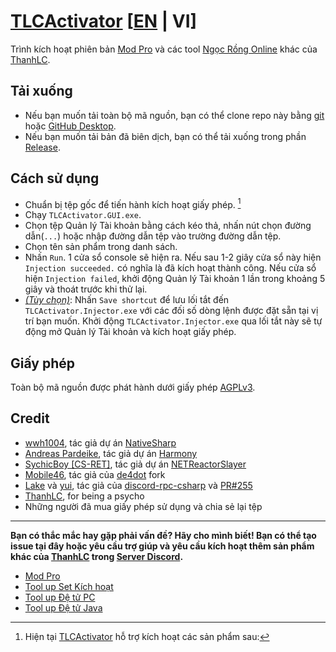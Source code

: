 # [TLCActivator](https://github.com/ElectroHeavenVN/TLCActivator) [[EN](./README_EN.md) | VI]
Trình kích hoạt phiên bản [Mod Pro](https://thanhlc.com/product/id=30) và các tool [Ngọc Rồng Online](https://ngocrongonline.com/) khác của [ThanhLC](https://www.facebook.com/lcthanh172).
## Tải xuống
- Nếu bạn muốn tải toàn bộ mã nguồn, bạn có thể clone repo này bằng [git](https://git-scm.com/) hoặc [GitHub Desktop](https://github.com/apps/desktop).
- Nếu bạn muốn tải bản đã biên dịch, bạn có thể tải xuống trong phần [Release](../../releases/latest/).
## Cách sử dụng
- Chuẩn bị tệp gốc để tiến hành kích hoạt giấy phép. [^1]
- Chạy `TLCActivator.GUI.exe`.
- Chọn tệp Quản lý Tài khoản bằng cách kéo thả, nhấn nút chọn đường dẫn(`...`) hoặc nhập đường dẫn tệp vào trường đường dẫn tệp.
- Chọn tên sản phẩm trong danh sách.
- Nhấn `Run`. 1 cửa sổ console sẽ hiện ra. Nếu sau 1-2 giây cửa sổ này hiện `Injection succeeded.` có nghĩa là đã kích hoạt thành công. Nếu cửa sổ hiện `Injection failed`, khởi động Quản lý Tài khoản 1 lần trong khoảng 5 giây và thoát trước khi thử lại.
- *<u>(Tùy chọn)</u>*: Nhấn `Save shortcut` để lưu lối tắt đến `TLCActivator.Injector.exe` với các đối số dòng lệnh được đặt sẵn tại vị trí bạn muốn. Khởi động `TLCActivator.Injector.exe` qua lối tắt này sẽ tự động mở Quản lý Tài khoản và kích hoạt giấy phép.

## Giấy phép
Toàn bộ mã nguồn được phát hành dưới giấy phép [AGPLv3](./LICENSE).

## Credit
- [wwh1004](https://github.com/wwh1004), tác giả dự án [NativeSharp](https://github.com/wwh1004/NativeSharp)
- [Andreas Pardeike](https://github.com/pardeike), tác giả dự án [Harmony](https://github.com/pardeike/Harmony)
- [SychicBoy [CS-RET]](https://github.com/SychicBoy), tác giả dự án [NETReactorSlayer](https://github.com/SychicBoy/NETReactorSlayer)
- [Mobile46](https://github.com/mobile46), tác giả của [de4dot](https://github.com/mobile46/de4dot) fork
- [Lake](https://github.com/Lachee) và [yui](https://github.com/na-2n), tác giả của [discord-rpc-csharp](https://github.com/Lachee/discord-rpc-csharp) và [PR#255](https://github.com/Lachee/discord-rpc-csharp/pull/255)
- [ThanhLC](https://thanhlc.com/), for being a psycho
- Những người đã mua giấy phép sử dụng và chia sẻ lại tệp

---

__Bạn có thắc mắc hay gặp phải vấn đề? Hãy cho mình biết! Bạn có thể tạo issue tại đây hoặc yêu cầu trợ giúp và yêu cầu kích hoạt thêm sản phẩm khác của [ThanhLC](https://www.facebook.com/lcthanh172) trong [Server Discord](https://discord.gg/ekMDKCa5jQ).__

[^1]: Hiện tại [TLCActivator](https://github.com/ElectroHeavenVN/TLCActivator) hỗ trợ kích hoạt các sản phẩm sau:
- [Mod Pro](https://thanhlc.com/product/id=30)
- [Tool up Set Kích hoạt](https://thanhlc.com/product/id=64)
- [Tool up Đệ tử PC](https://thanhlc.com/product/id=54)
- [Tool up Đệ tử Java](https://thanhlc.com/product/id=34)